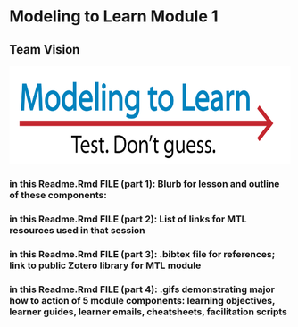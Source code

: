 # Modeling to Learn Module 1 
## Team Vision

<img src = "https://github.com/lzim/teampsd/blob/teampsd_style/mtl_logo/mtl_testdontguess_sm.png"
     height = "175" width = "650">  

### in this Readme.Rmd FILE (part 1): Blurb for lesson and outline of these components:
### in this Readme.Rmd FILE (part 2): List of links for MTL resources used in that session
### in this Readme.Rmd FILE (part 3): .bibtex file for references; link to public Zotero library for MTL module
### in this Readme.Rmd FILE (part 4): .gifs demonstrating major how to action of 5 module components: learning objectives, learner guides, learner emails, cheatsheets, facilitation scripts
